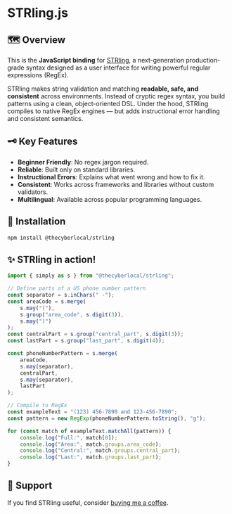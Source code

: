 # STRling.js

## 🗺️ Overview

This is the **JavaScript binding** for [STRling](https://github.com/TheCyberLocal/STRling), a next-generation production-grade syntax designed as a user interface for writing powerful regular expressions (RegEx).

STRling makes string validation and matching **readable, safe, and consistent** across environments. Instead of cryptic regex syntax, you build patterns using a clean, object-oriented DSL. Under the hood, STRling compiles to native RegEx engines — but adds instructional error handling and consistent semantics.

## 🗝️ Key Features

-   **Beginner Friendly**: No regex jargon required.
-   **Reliable**: Built only on standard libraries.
-   **Instructional Errors**: Explains what went wrong and how to fix it.
-   **Consistent**: Works across frameworks and libraries without custom validators.
-   **Multilingual**: Available across popular programming languages.

## 💾 Installation

```sh
npm install @thecyberlocal/strling
```

## ✨ STRling in action!

```js
import { simply as s } from "@thecyberlocal/strling";

// Define parts of a US phone number pattern
const separator = s.inChars(" -");
const areaCode = s.merge(
    s.may("("),
    s.group("area_code", s.digit(3)),
    s.may(")")
);
const centralPart = s.group("central_part", s.digit(3));
const lastPart = s.group("last_part", s.digit(4));

const phoneNumberPattern = s.merge(
    areaCode,
    s.may(separator),
    centralPart,
    s.may(separator),
    lastPart
);

// Compile to RegEx
const exampleText = "(123) 456-7890 and 123-456-7890";
const pattern = new RegExp(phoneNumberPattern.toString(), "g");

for (const match of exampleText.matchAll(pattern)) {
    console.log("Full:", match[0]);
    console.log("Area:", match.groups.area_code);
    console.log("Central:", match.groups.central_part);
    console.log("Last:", match.groups.last_part);
}
```

## 💖 Support

If you find STRling useful, consider [buying me a coffee](https://buymeacoffee.com/thecyberlocal).
